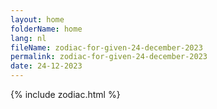 ```yaml
---
layout: home
folderName: home
lang: nl
fileName: zodiac-for-given-24-december-2023
permalink: zodiac-for-given-24-december-2023
date: 24-12-2023
---
```

{% include zodiac.html %}
